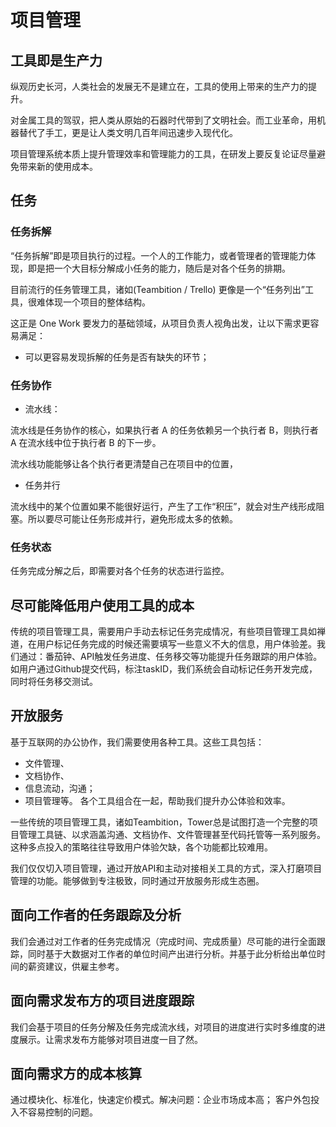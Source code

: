 # 项目管理

## 工具即是生产力
纵观历史长河，人类社会的发展无不是建立在，工具的使用上带来的生产力的提升。

对金属工具的驾驭，把人类从原始的石器时代带到了文明社会。而工业革命，用机器替代了手工，更是让人类文明几百年间迅速步入现代化。

项目管理系统本质上提升管理效率和管理能力的工具，在研发上要反复论证尽量避免带来新的使用成本。

## 任务

### 任务拆解

“任务拆解”即是项目执行的过程。一个人的工作能力，或者管理者的管理能力体现，即是把一个大目标分解成小任务的能力，随后是对各个任务的排期。

目前流行的任务管理工具，诸如(Teambition / Trello) 更像是一个“任务列出”工具，很难体现一个项目的整体结构。

这正是 One Work 要发力的基础领域，从项目负责人视角出发，让以下需求更容易满足：

* 可以更容易发现拆解的任务是否有缺失的环节；

### 任务协作

* 流水线：

流水线是任务协作的核心，如果执行者 A 的任务依赖另一个执行者 B，则执行者 A 在流水线中位于执行者 B 的下一步。

流水线功能能够让各个执行者更清楚自己在项目中的位置，

* 任务并行

流水线中的某个位置如果不能很好运行，产生了工作“积压”，就会对生产线形成阻塞。所以要尽可能让任务形成并行，避免形成太多的依赖。

### 任务状态

任务完成分解之后，即需要对各个任务的状态进行监控。


## 尽可能降低用户使用工具的成本

传统的项目管理工具，需要用户手动去标记任务完成情况，有些项目管理工具如禅道，在用户标记任务完成的时候还需要填写一些意义不大的信息，用户体验差。我们通过：番茄钟、API触发任务进度、任务移交等功能提升任务跟踪的用户体验。如用户通过Github提交代码，标注taskID，我们系统会自动标记任务开发完成，同时将任务移交测试。

## 开放服务

基于互联网的办公协作，我们需要使用各种工具。这些工具包括：
* 文件管理、
* 文档协作、
* 信息流动，沟通；
* 项目管理等。
各个工具组合在一起，帮助我们提升办公体验和效率。

一些传统的项目管理工具，诸如Teambition，Tower总是试图打造一个完整的项目管理工具链、以求涵盖沟通、文档协作、文件管理甚至代码托管等一系列服务。这种多点投入的策略往往导致用户体验欠缺，各个功能都比较难用。

我们仅仅切入项目管理，通过开放API和主动对接相关工具的方式，深入打磨项目管理的功能。能够做到专注极致，同时通过开放服务形成生态圈。

## 面向工作者的任务跟踪及分析

我们会通过对工作者的任务完成情况（完成时间、完成质量）尽可能的进行全面跟踪，同时基于大数据对工作者的单位时间产出进行分析。并基于此分析给出单位时间的薪资建议，供雇主参考。


## 面向需求发布方的项目进度跟踪

我们会基于项目的任务分解及任务完成流水线，对项目的进度进行实时多维度的进度展示。让需求发布方能够对项目进度一目了然。

## 面向需求方的成本核算

通过模块化、标准化，快速定价模式。解决问题：企业市场成本高； 客户外包投入不容易控制的问题。
